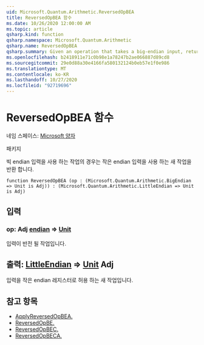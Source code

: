 ```yaml
---
uid: Microsoft.Quantum.Arithmetic.ReversedOpBEA
title: ReversedOpBEA 함수
ms.date: 10/26/2020 12:00:00 AM
ms.topic: article
qsharp.kind: function
qsharp.namespace: Microsoft.Quantum.Arithmetic
qsharp.name: ReversedOpBEA
qsharp.summary: Given an operation that takes a big-endian input, returns a new operation that takes a little-endian input.
ms.openlocfilehash: b2418911e71c0b98e1a78247b2ae066887d89cd8
ms.sourcegitcommit: 29e0d88a30e4166fa580132124b0eb57e1f0e986
ms.translationtype: MT
ms.contentlocale: ko-KR
ms.lasthandoff: 10/27/2020
ms.locfileid: "92719696"
---
```

# <a name="reversedopbea-function"></a>ReversedOpBEA 함수

네임 스페이스: [Microsoft 양자](xref:Microsoft.Quantum.Arithmetic)

패키지 [](https://nuget.org/packages/)


빅 endian 입력을 사용 하는 작업의 경우는 작은 endian 입력을 사용 하는 새 작업을 반환 합니다.

```qsharp
function ReversedOpBEA (op : (Microsoft.Quantum.Arithmetic.BigEndian => Unit is Adj)) : (Microsoft.Quantum.Arithmetic.LittleEndian => Unit is Adj)
```


## <a name="input"></a>입력

### <a name="op--bigendian--unit-adj"></a>op: Adj [endian](xref:Microsoft.Quantum.Arithmetic.BigEndian) => [Unit](xref:microsoft.quantum.lang-ref.unit)

입력이 반전 될 작업입니다.



## <a name="output--littleendian--unit-adj"></a>출력: [LittleEndian](xref:Microsoft.Quantum.Arithmetic.LittleEndian) => [Unit](xref:microsoft.quantum.lang-ref.unit) Adj

입력을 작은 endian 레지스터로 허용 하는 새 작업입니다.

## <a name="see-also"></a>참고 항목

- [ApplyReversedOpBEA.](xref:Microsoft.Quantum.Arithmetic.ApplyReversedOpBEA)
- [ReversedOpBE.](xref:Microsoft.Quantum.Arithmetic.ReversedOpBE)
- [ReversedOpBEC.](xref:Microsoft.Quantum.Arithmetic.ReversedOpBEC)
- [ReversedOpBECA.](xref:Microsoft.Quantum.Arithmetic.ReversedOpBECA)